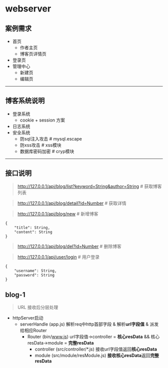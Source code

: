 # webserver
## 案例需求
+ 首页
  + 作者主页
  + 博客页详情页
+ 登录页
+ 管理中心
  + 新建页
  + 编辑页
---
## 博客系统说明
+ 登录系统
    + cookie + session 方案
+ 日志系统
+ 安全系统
    + 防sql注入攻击 # mysql.escape
    + 防xss攻击 # xss模块
    + 数据库密码加密 # cryp模块
---

## 接口说明
> http://127.0.0.1/api/blog/list?keyword=String&author=String # 获取博客列表

> http://127.0.0.1/api/blog/detail?id=Number # 获取详情

> http://127.0.0.1/api/blog/new # 新增博客
```
{
    "title": String,
    "content": String
}
```
> http://127.0.0.1/api/blog/del?id=Number # 删除博客

> http://127.0.0.1/api/user/login # 用户登录
```
{
    "username": String,
    "password": String
}
```

## blog-1
> URL 接收后分层处理
+ httpServer启动   
    + serverHandle (app.js) 解析req中http首部字段 & 解析**url字段值** & 派发给相应Router  
        + Router (bin/www.js) url字段值->controller = **核心resData** && 核心resData->module = **完整resData** 
            + controller (src/controller/*.js) 接收url字段值返回**核心resData**
            + module (src/module/resModule.js) **接收核心resData**返回**完整resData**